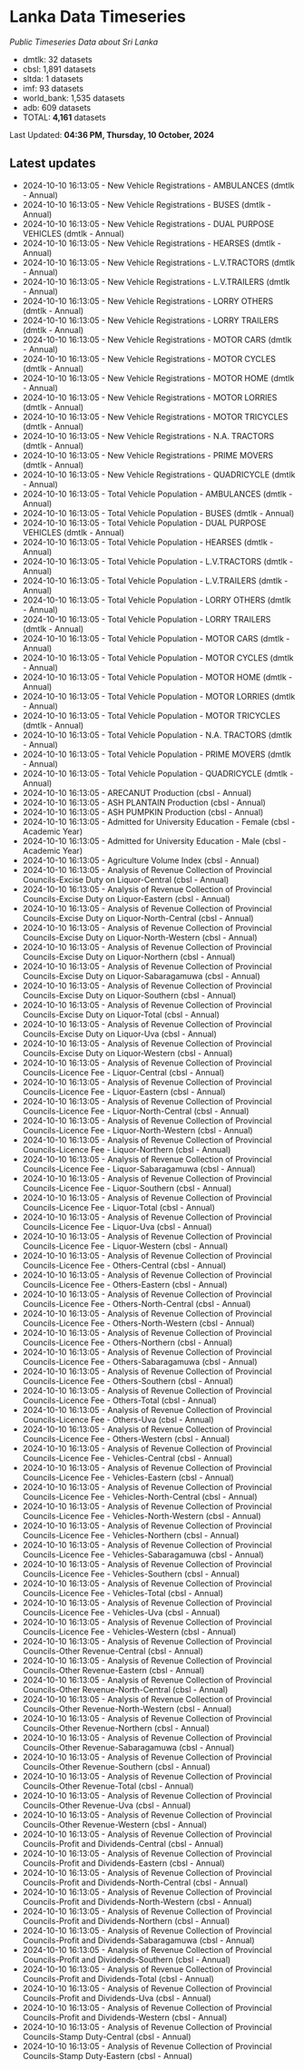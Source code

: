 # Lanka Data Timeseries
*Public Timeseries Data about Sri Lanka*

* dmtlk: 32 datasets
* cbsl: 1,891 datasets
* sltda: 1 datasets
* imf: 93 datasets
* world_bank: 1,535 datasets
* adb: 609 datasets
* TOTAL: **4,161** datasets

Last Updated: **04:36 PM, Thursday, 10 October, 2024**

## Latest updates

* 2024-10-10 16:13:05 - New Vehicle Registrations - AMBULANCES (dmtlk - Annual)
* 2024-10-10 16:13:05 - New Vehicle Registrations - BUSES (dmtlk - Annual)
* 2024-10-10 16:13:05 - New Vehicle Registrations - DUAL PURPOSE VEHICLES (dmtlk - Annual)
* 2024-10-10 16:13:05 - New Vehicle Registrations - HEARSES (dmtlk - Annual)
* 2024-10-10 16:13:05 - New Vehicle Registrations - L.V.TRACTORS (dmtlk - Annual)
* 2024-10-10 16:13:05 - New Vehicle Registrations - L.V.TRAILERS (dmtlk - Annual)
* 2024-10-10 16:13:05 - New Vehicle Registrations - LORRY OTHERS (dmtlk - Annual)
* 2024-10-10 16:13:05 - New Vehicle Registrations - LORRY TRAILERS (dmtlk - Annual)
* 2024-10-10 16:13:05 - New Vehicle Registrations - MOTOR CARS (dmtlk - Annual)
* 2024-10-10 16:13:05 - New Vehicle Registrations - MOTOR CYCLES (dmtlk - Annual)
* 2024-10-10 16:13:05 - New Vehicle Registrations - MOTOR HOME (dmtlk - Annual)
* 2024-10-10 16:13:05 - New Vehicle Registrations - MOTOR LORRIES (dmtlk - Annual)
* 2024-10-10 16:13:05 - New Vehicle Registrations - MOTOR TRICYCLES (dmtlk - Annual)
* 2024-10-10 16:13:05 - New Vehicle Registrations - N.A. TRACTORS (dmtlk - Annual)
* 2024-10-10 16:13:05 - New Vehicle Registrations - PRIME MOVERS (dmtlk - Annual)
* 2024-10-10 16:13:05 - New Vehicle Registrations - QUADRICYCLE (dmtlk - Annual)
* 2024-10-10 16:13:05 - Total Vehicle Population - AMBULANCES (dmtlk - Annual)
* 2024-10-10 16:13:05 - Total Vehicle Population - BUSES (dmtlk - Annual)
* 2024-10-10 16:13:05 - Total Vehicle Population - DUAL PURPOSE VEHICLES (dmtlk - Annual)
* 2024-10-10 16:13:05 - Total Vehicle Population - HEARSES (dmtlk - Annual)
* 2024-10-10 16:13:05 - Total Vehicle Population - L.V.TRACTORS (dmtlk - Annual)
* 2024-10-10 16:13:05 - Total Vehicle Population - L.V.TRAILERS (dmtlk - Annual)
* 2024-10-10 16:13:05 - Total Vehicle Population - LORRY OTHERS (dmtlk - Annual)
* 2024-10-10 16:13:05 - Total Vehicle Population - LORRY TRAILERS (dmtlk - Annual)
* 2024-10-10 16:13:05 - Total Vehicle Population - MOTOR CARS (dmtlk - Annual)
* 2024-10-10 16:13:05 - Total Vehicle Population - MOTOR CYCLES (dmtlk - Annual)
* 2024-10-10 16:13:05 - Total Vehicle Population - MOTOR HOME (dmtlk - Annual)
* 2024-10-10 16:13:05 - Total Vehicle Population - MOTOR LORRIES (dmtlk - Annual)
* 2024-10-10 16:13:05 - Total Vehicle Population - MOTOR TRICYCLES (dmtlk - Annual)
* 2024-10-10 16:13:05 - Total Vehicle Population - N.A. TRACTORS (dmtlk - Annual)
* 2024-10-10 16:13:05 - Total Vehicle Population - PRIME MOVERS (dmtlk - Annual)
* 2024-10-10 16:13:05 - Total Vehicle Population - QUADRICYCLE (dmtlk - Annual)
* 2024-10-10 16:13:05 - ARECANUT Production (cbsl - Annual)
* 2024-10-10 16:13:05 - ASH PLANTAIN Production (cbsl - Annual)
* 2024-10-10 16:13:05 - ASH PUMPKIN Production (cbsl - Annual)
* 2024-10-10 16:13:05 - Admitted for University Education - Female (cbsl - Academic Year)
* 2024-10-10 16:13:05 - Admitted for University Education - Male (cbsl - Academic Year)
* 2024-10-10 16:13:05 - Agriculture Volume Index (cbsl - Annual)
* 2024-10-10 16:13:05 - Analysis of Revenue Collection of Provincial Councils-Excise Duty on Liquor-Central (cbsl - Annual)
* 2024-10-10 16:13:05 - Analysis of Revenue Collection of Provincial Councils-Excise Duty on Liquor-Eastern (cbsl - Annual)
* 2024-10-10 16:13:05 - Analysis of Revenue Collection of Provincial Councils-Excise Duty on Liquor-North-Central (cbsl - Annual)
* 2024-10-10 16:13:05 - Analysis of Revenue Collection of Provincial Councils-Excise Duty on Liquor-North-Western (cbsl - Annual)
* 2024-10-10 16:13:05 - Analysis of Revenue Collection of Provincial Councils-Excise Duty on Liquor-Northern (cbsl - Annual)
* 2024-10-10 16:13:05 - Analysis of Revenue Collection of Provincial Councils-Excise Duty on Liquor-Sabaragamuwa (cbsl - Annual)
* 2024-10-10 16:13:05 - Analysis of Revenue Collection of Provincial Councils-Excise Duty on Liquor-Southern (cbsl - Annual)
* 2024-10-10 16:13:05 - Analysis of Revenue Collection of Provincial Councils-Excise Duty on Liquor-Total (cbsl - Annual)
* 2024-10-10 16:13:05 - Analysis of Revenue Collection of Provincial Councils-Excise Duty on Liquor-Uva (cbsl - Annual)
* 2024-10-10 16:13:05 - Analysis of Revenue Collection of Provincial Councils-Excise Duty on Liquor-Western (cbsl - Annual)
* 2024-10-10 16:13:05 - Analysis of Revenue Collection of Provincial Councils-Licence Fee - Liquor-Central (cbsl - Annual)
* 2024-10-10 16:13:05 - Analysis of Revenue Collection of Provincial Councils-Licence Fee - Liquor-Eastern (cbsl - Annual)
* 2024-10-10 16:13:05 - Analysis of Revenue Collection of Provincial Councils-Licence Fee - Liquor-North-Central (cbsl - Annual)
* 2024-10-10 16:13:05 - Analysis of Revenue Collection of Provincial Councils-Licence Fee - Liquor-North-Western (cbsl - Annual)
* 2024-10-10 16:13:05 - Analysis of Revenue Collection of Provincial Councils-Licence Fee - Liquor-Northern (cbsl - Annual)
* 2024-10-10 16:13:05 - Analysis of Revenue Collection of Provincial Councils-Licence Fee - Liquor-Sabaragamuwa (cbsl - Annual)
* 2024-10-10 16:13:05 - Analysis of Revenue Collection of Provincial Councils-Licence Fee - Liquor-Southern (cbsl - Annual)
* 2024-10-10 16:13:05 - Analysis of Revenue Collection of Provincial Councils-Licence Fee - Liquor-Total (cbsl - Annual)
* 2024-10-10 16:13:05 - Analysis of Revenue Collection of Provincial Councils-Licence Fee - Liquor-Uva (cbsl - Annual)
* 2024-10-10 16:13:05 - Analysis of Revenue Collection of Provincial Councils-Licence Fee - Liquor-Western (cbsl - Annual)
* 2024-10-10 16:13:05 - Analysis of Revenue Collection of Provincial Councils-Licence Fee - Others-Central (cbsl - Annual)
* 2024-10-10 16:13:05 - Analysis of Revenue Collection of Provincial Councils-Licence Fee - Others-Eastern (cbsl - Annual)
* 2024-10-10 16:13:05 - Analysis of Revenue Collection of Provincial Councils-Licence Fee - Others-North-Central (cbsl - Annual)
* 2024-10-10 16:13:05 - Analysis of Revenue Collection of Provincial Councils-Licence Fee - Others-North-Western (cbsl - Annual)
* 2024-10-10 16:13:05 - Analysis of Revenue Collection of Provincial Councils-Licence Fee - Others-Northern (cbsl - Annual)
* 2024-10-10 16:13:05 - Analysis of Revenue Collection of Provincial Councils-Licence Fee - Others-Sabaragamuwa (cbsl - Annual)
* 2024-10-10 16:13:05 - Analysis of Revenue Collection of Provincial Councils-Licence Fee - Others-Southern (cbsl - Annual)
* 2024-10-10 16:13:05 - Analysis of Revenue Collection of Provincial Councils-Licence Fee - Others-Total (cbsl - Annual)
* 2024-10-10 16:13:05 - Analysis of Revenue Collection of Provincial Councils-Licence Fee - Others-Uva (cbsl - Annual)
* 2024-10-10 16:13:05 - Analysis of Revenue Collection of Provincial Councils-Licence Fee - Others-Western (cbsl - Annual)
* 2024-10-10 16:13:05 - Analysis of Revenue Collection of Provincial Councils-Licence Fee - Vehicles-Central (cbsl - Annual)
* 2024-10-10 16:13:05 - Analysis of Revenue Collection of Provincial Councils-Licence Fee - Vehicles-Eastern (cbsl - Annual)
* 2024-10-10 16:13:05 - Analysis of Revenue Collection of Provincial Councils-Licence Fee - Vehicles-North-Central (cbsl - Annual)
* 2024-10-10 16:13:05 - Analysis of Revenue Collection of Provincial Councils-Licence Fee - Vehicles-North-Western (cbsl - Annual)
* 2024-10-10 16:13:05 - Analysis of Revenue Collection of Provincial Councils-Licence Fee - Vehicles-Northern (cbsl - Annual)
* 2024-10-10 16:13:05 - Analysis of Revenue Collection of Provincial Councils-Licence Fee - Vehicles-Sabaragamuwa (cbsl - Annual)
* 2024-10-10 16:13:05 - Analysis of Revenue Collection of Provincial Councils-Licence Fee - Vehicles-Southern (cbsl - Annual)
* 2024-10-10 16:13:05 - Analysis of Revenue Collection of Provincial Councils-Licence Fee - Vehicles-Total (cbsl - Annual)
* 2024-10-10 16:13:05 - Analysis of Revenue Collection of Provincial Councils-Licence Fee - Vehicles-Uva (cbsl - Annual)
* 2024-10-10 16:13:05 - Analysis of Revenue Collection of Provincial Councils-Licence Fee - Vehicles-Western (cbsl - Annual)
* 2024-10-10 16:13:05 - Analysis of Revenue Collection of Provincial Councils-Other Revenue-Central (cbsl - Annual)
* 2024-10-10 16:13:05 - Analysis of Revenue Collection of Provincial Councils-Other Revenue-Eastern (cbsl - Annual)
* 2024-10-10 16:13:05 - Analysis of Revenue Collection of Provincial Councils-Other Revenue-North-Central (cbsl - Annual)
* 2024-10-10 16:13:05 - Analysis of Revenue Collection of Provincial Councils-Other Revenue-North-Western (cbsl - Annual)
* 2024-10-10 16:13:05 - Analysis of Revenue Collection of Provincial Councils-Other Revenue-Northern (cbsl - Annual)
* 2024-10-10 16:13:05 - Analysis of Revenue Collection of Provincial Councils-Other Revenue-Sabaragamuwa (cbsl - Annual)
* 2024-10-10 16:13:05 - Analysis of Revenue Collection of Provincial Councils-Other Revenue-Southern (cbsl - Annual)
* 2024-10-10 16:13:05 - Analysis of Revenue Collection of Provincial Councils-Other Revenue-Total (cbsl - Annual)
* 2024-10-10 16:13:05 - Analysis of Revenue Collection of Provincial Councils-Other Revenue-Uva (cbsl - Annual)
* 2024-10-10 16:13:05 - Analysis of Revenue Collection of Provincial Councils-Other Revenue-Western (cbsl - Annual)
* 2024-10-10 16:13:05 - Analysis of Revenue Collection of Provincial Councils-Profit and Dividends-Central (cbsl - Annual)
* 2024-10-10 16:13:05 - Analysis of Revenue Collection of Provincial Councils-Profit and Dividends-Eastern (cbsl - Annual)
* 2024-10-10 16:13:05 - Analysis of Revenue Collection of Provincial Councils-Profit and Dividends-North-Central (cbsl - Annual)
* 2024-10-10 16:13:05 - Analysis of Revenue Collection of Provincial Councils-Profit and Dividends-North-Western (cbsl - Annual)
* 2024-10-10 16:13:05 - Analysis of Revenue Collection of Provincial Councils-Profit and Dividends-Northern (cbsl - Annual)
* 2024-10-10 16:13:05 - Analysis of Revenue Collection of Provincial Councils-Profit and Dividends-Sabaragamuwa (cbsl - Annual)
* 2024-10-10 16:13:05 - Analysis of Revenue Collection of Provincial Councils-Profit and Dividends-Southern (cbsl - Annual)
* 2024-10-10 16:13:05 - Analysis of Revenue Collection of Provincial Councils-Profit and Dividends-Total (cbsl - Annual)
* 2024-10-10 16:13:05 - Analysis of Revenue Collection of Provincial Councils-Profit and Dividends-Uva (cbsl - Annual)
* 2024-10-10 16:13:05 - Analysis of Revenue Collection of Provincial Councils-Profit and Dividends-Western (cbsl - Annual)
* 2024-10-10 16:13:05 - Analysis of Revenue Collection of Provincial Councils-Stamp Duty-Central (cbsl - Annual)
* 2024-10-10 16:13:05 - Analysis of Revenue Collection of Provincial Councils-Stamp Duty-Eastern (cbsl - Annual)